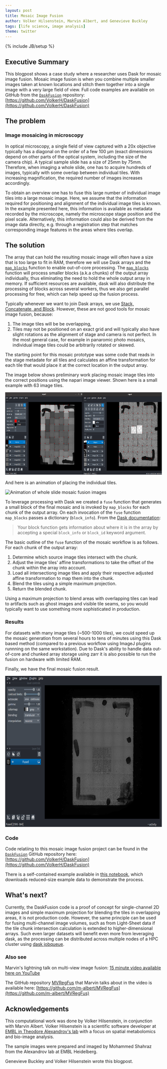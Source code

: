 ```yaml
---
layout: post
title: Mosaic Image Fusion
author: Volker Hilsenstein, Marvin Albert, and Genevieve Buckley
tags: [life science, image analysis]
theme: twitter
---
```


{% include JB/setup %}

## Executive Summary

This blogpost shows a case study where a researcher uses Dask for mosaic image fusion.
Mosaic image fusion is when you combine multiple smaller images taken at known locations and stitch them together into a single image with a very large field of view. Full code examples are available on GitHub from the [`DaskFusion`](https://github.com/VolkerH/DaskFusion) repository:
[https://github.com/VolkerH/DaskFusion](https://github.com/VolkerH/DaskFusion)

## The problem

### Image mosaicing in microscopy

In optical microscopy, a single field of view captured with a 20x objective typically
has a diagonal on the order of a few 100 μm (exact dimensions depend on other
parts of the optical system, including the size of the camera chip). A typical
sample slide has a size of 25mm by 75mm.
Therefore, when imaging a whole slide, one has to acquire hundreds of images, typically
with some overlap between individual tiles. With increasing magnification,
the required number of images increases accordingly.

To obtain an overview one has to fuse this large number of individual
image tiles into a large mosaic image. Here, we assume that the information required for
positioning and alignment of the individual image tiles is known. In the example presented here,
this information is available as metadata recorded by the microscope, namely the microscope stage
position and the pixel scale. Alternatively, this
information could also be derived from the image data directly, e.g. through a
registration step that matches corresponding image features in the areas where tiles overlap.

## The solution

The array that can hold the resulting mosaic image will often have a size that is too large
to fit in RAM, therefore we will use Dask arrays and the [`map_blocks`](https://docs.dask.org/en/latest/generated/dask.array.map_blocks.html) function to enable
out-of-core processing. The [`map_blocks`](https://docs.dask.org/en/latest/generated/dask.array.map_blocks.html)
function will process smaller blocks (a.k.a chunks) of the output array individually, thus eliminating the need to
hold the whole output array in memory. If sufficient resources are available, dask will also distribute the processing of blocks across several workers,
thus we also get parallel processing for free, which can help speed up the fusion process.

Typically whenever we want to join Dask arrays, we use [Stack, Concatenate, and Block](https://docs.dask.org/en/latest/array-stack.html). However, these are not good tools for mosaic image fusion, because:

1. The image tiles will be be overlapping,
2. Tiles may not be positioned on an exact grid and will typically also have slight rotations as the alignment of stage and camera is not perfect. In the most general case, for example in panaromic photo mosaics,
   individual image tiles could be arbitrarily rotated or skewed.

The starting point for this mosaic prototype was some code that reads in the stage metadate for all tiles and calculates an affine transformation for each tile that would place it at the correct location
in the output array.

The image below shows preliminary work placing mosaic image tiles into the correct positions using the napari image viewer.
Shown here is a small example with 63 image tiles.

<img src="/images/mosaic-fusion/NapariMosaics.png" alt="Mosaic fusion images in the napari image viewer" width="700" height="265">

And here is an animation of placing the individual tiles.

<img src="/images/mosaic-fusion/Lama_whole_slide.gif" alt="Animation of whole slide mosaic fusion images" width="700" height="361">

To leverage processing with Dask we created a `fuse` function that generates a small block of the final mosaic and is invoked by `map_blocks` for each chunk of the output array.
On each invocation of the `fuse` function `map_blocks` passes a dictionary (`block_info`). From the [Dask documentation](https://docs.dask.org/en/latest/generated/dask.array.map_blocks.html?highlight=block_info#dask.array.map_blocks):

> Your block function gets information about where it is in the array by accepting a special `block_info` or `block_id` keyword argument.

The basic outline of the `fuse` function of the mosaic workflow is as follows.
For each chunk of the output array:

1. Determine which source image tiles intersect with the chunk.
2. Adjust the image tiles' affine transformations to take the offset of the chunk within the array into account.
3. Load all intersectiong image tiles and apply their respective adjusted affine transformation to map them into the chunk.
4. Blend the tiles using a simple maximum projection.
5. Return the blended chunk.

Using a maximum projection to blend areas with overlapping tiles can lead to artifacts such as ghost images and visible tile
seams, so you would typically want to use something more sophisticated in production.

### Results

For datasets with many image tiles (~500-1000 tiles), we could speed up the mosaic generation from several hours to tens of minutes using this Dask based method
(compared to a previous workflow using ImageJ plugins runnning on the same workstation).
Due to Dask's ability to handle data out-of-core and chunked array storage using zarr it is also possible to run the
fusion on hardware with limited RAM.

Finally, we have the final mosaic fusion result.

<img src="/images/mosaic-fusion/final-mosaic-fusion-result.png" alt="Final mosaic fusion result" width="700" height="486">

### Code

Code relatiing to this mosaic image fusion project can be found in the [`DaskFusion`](https://github.com/VolkerH/DaskFusion) GitHub repository here:
[https://github.com/VolkerH/DaskFusion](https://github.com/VolkerH/DaskFusion)

There is a self-contained example available in [this notebook](https://github.com/VolkerH/DaskFusion/blob/main/DaskFusion_Example.ipynb), which downloads reduced-size example data to demonstrate the process.

## What's next?

Currently, the DaskFusion code is a proof of concept for single-channel 2D images and simple maximum projection for blending the tiles in overlapping areas, it is not production code.
However, the same principle can be used for fusing multi-channel image volumes,
such as from Light-Sheet data if the tile chunk intersection calculation is extended to higher-dimensional arrays.
Such even larger datasets will benefit even more from leveraging dask,
as the processing can be distributed across multiple nodes of a HPC cluster using [dask jobqueue](http://jobqueue.dask.org/en/latest/).

### Also see

Marvin's lightning talk on multi-view image fusion:
[15 minute video available here on YouTube](https://www.youtube.com/watch?v=YIblUvonMvo&list=PLJ0vO2F_f6OBAY6hjRHM_mIQ9yh32mWr0&index=10)

The GitHub repository [MVRegFus](https://github.com/m-albert/MVRegFus) that Marvin talks about in the video is available here:
[https://github.com/m-albert/MVRegFus](https://github.com/m-albert/MVRegFus)

## Acknowledgements

This computational work was done by Volker Hilsenstein, in conjunction with Marvin Albert.
Volker Hilsenstein is a scientific software developer at [EMBL in Theodore Alexandrov's lab](https://www.embl.org/groups/alexandrov/) with a focus on spatial metabolomics and bio-image analysis.

The sample images were prepared and imaged by Mohammed Shahraz from the Alexandrov lab at EMBL Heidelberg.

Genevieve Buckley and Volker Hilsenstein wrote this blogpost.
